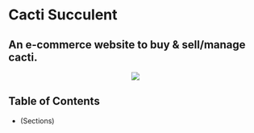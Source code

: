 # Cacti Succulent
## An e-commerce website to buy & sell/manage cacti.

<p align="center">
  <img  src="https://github.com/saads2018/cacti.github.io/assets/71264405/28499831-3d45-4bba-8d13-da4e785dd168">
</p>

## Table of Contents

- (Sections)
